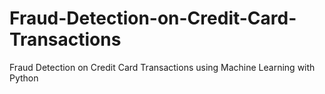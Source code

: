 # Fraud-Detection-on-Credit-Card-Transactions
Fraud Detection on Credit Card Transactions using Machine Learning with Python
